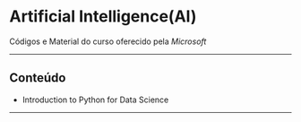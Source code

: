 # Artificial Intelligence(AI)

 Códigos e Material do curso oferecido pela *Microsoft*

----
## Conteúdo

* Introduction to Python for Data Science

	

---
